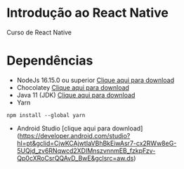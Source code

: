 # Introdução ao React Native
Curso de React Native

# Dependências
 + NodeJs 16.15.0 ou superior [Clique aqui para download](https://nodejs.org/en/) 
 + Chocolatey [Clique aqui para download](https://chocolatey.org/)
 + Java 11 (JDK) [Clique aqui para download](https://www.oracle.com/br/java/technologies/javase/jdk11-archive-downloads.html)
 + Yarn 
 ```
 npm install --global yarn
 ```

 + Android Studio [clique aqui para download] (https://developer.android.com/studio?hl=pt&gclid=CjwKCAjwtIaVBhBkEiwAsr7-cx2RWw8eG-5UQjd_zv6RNqwcd2XDIMnszvnnmEB_fzkpFzv-Qp0cXRoCsrQQAvD_BwE&gclsrc=aw.ds)
 




